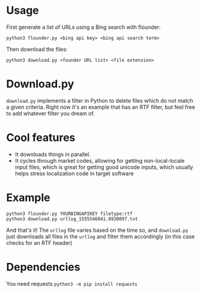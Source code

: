 # Usage

First generate a list of URLs using a Bing search with flounder:

`python3 flounder.py <bing api key> <bing api search term>`

Then download the files:

`python3 download.py <founder URL list> <file extension>`

# Download.py

`download.py` implements a filter in Python to delete files which do not match a given criteria. Right now it's an example that has an RTF filter, but feel free to add whatever filter you dream of.

# Cool features

- It downloads things in parallel.
- It cycles through market codes, allowing for getting non-local-locale input files, which is great for getting good unicode inputs, which usually helps stress localization code in target software

# Example

```
python3 flounder.py YOURBINGAPIKEY filetype:rtf
python3 download.py urllog_1555546041.8930097.txt
```

And that's it! The `urllog` file varies based on the time so, and `download.py` just downloads all files in the `urllog` and filter them accordingly (in this case checks for an RTF header)

# Dependencies

You need requests `python3 -m pip install requests`

